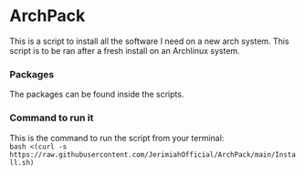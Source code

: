 # ArchPack
This is a script to install all the software I need on a new arch system. This script is to be ran after a fresh install on an Archlinux system.

### Packages
The packages can be found inside the scripts.

### Command to run it

This is the command to run the script from your terminal:  
`bash <(curl -s https://raw.githubusercontent.com/JerimiahOfficial/ArchPack/main/Install.sh)`
